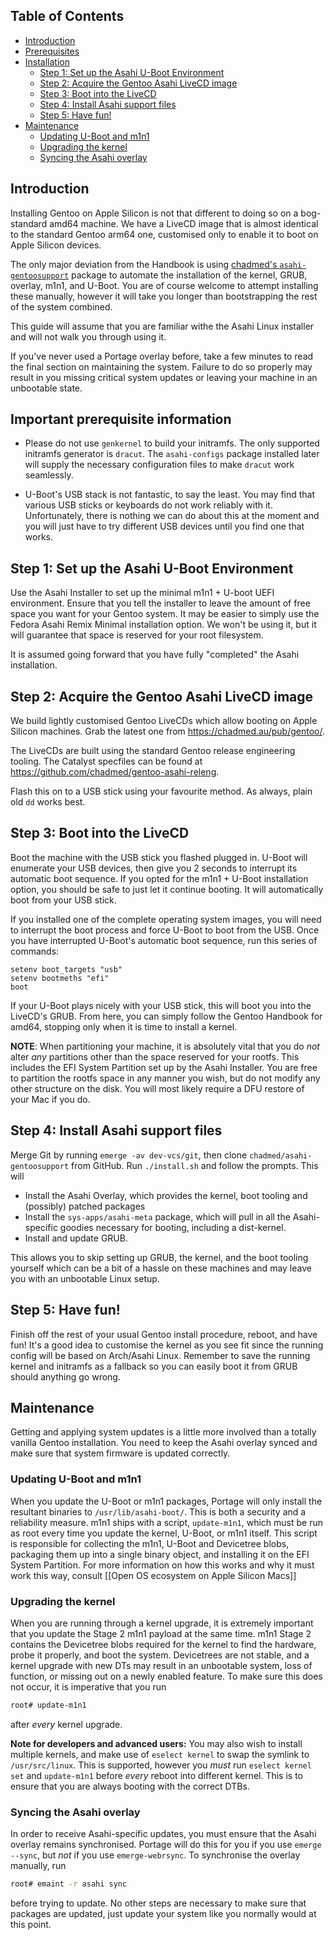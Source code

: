 ## Table of Contents
- [Introduction](#Introduction)
- [Prerequisites](#Important-prerequisite-information)
- [Installation](#Step-1-Set-up-Asahi-Linux-Minimal)
  * [Step 1: Set up the Asahi U-Boot Environment](#Step-1-Set-up-the-Asahi-U-Boot-environment)
  * [Step 2: Acquire the Gentoo Asahi LiveCD image](#Step-2-Acquire-the-Gentoo-Asahi-LiveCD-image)
  * [Step 3: Boot into the LiveCD](#Step-3-Boot-into-the-LiveCD)
  * [Step 4: Install Asahi support files](#Step-4-Install-Asahi-support-files)
  * [Step 5: Have fun!](#Step-5-Have-fun)
- [Maintenance](#Maintenance)
  * [Updating U-Boot and m1n1](#Updating-U-Boot-and-m1n1)
  * [Upgrading the kernel](#Upgrading-the-kernel)
  * [Syncing the Asahi overlay](#Syncing-the-Asahi-overlay)

## Introduction
Installing Gentoo on Apple Silicon is not that different to doing so on a bog-standard amd64 machine.
We have a LiveCD image that is almost identical to the standard Gentoo arm64 one, customised only to
enable it to boot on Apple Silicon devices.

The only major deviation from the Handbook is using [chadmed's `asahi-gentoosupport`](https://github.com/chadmed/asahi-gentoosupport) package to automate the
installation of the kernel, GRUB, overlay, m1n1, and U-Boot. You are of course welcome to attempt installing
these manually, however it will take you longer than bootstrapping the rest of the system combined.

This guide will assume that you are familiar withe the Asahi Linux installer and will not walk you through using
it.

If you've never used a Portage overlay before, take a few minutes to read the final section on maintaining the system.
Failure to do so properly may result in you missing critical system updates or leaving your machine in an unbootable state.

## Important prerequisite information
* Please do not use `genkernel` to build your initramfs. The only supported initramfs generator is `dracut`. The `asahi-configs`
  package installed later will supply the necessary configuration files to make `dracut` work seamlessly.
  
* U-Boot's USB stack is not fantastic, to say the least. You may find that various USB sticks or keyboards do not work reliably
  with it. Unfortunately, there is nothing we can do about this at the moment and you will just have to try different USB
  devices until you find one that works.

## Step 1: Set up the Asahi U-Boot Environment
Use the Asahi Installer to set up the minimal m1n1 + U-boot UEFI environment. Ensure that you tell the installer to
leave the amount of free space you want for your Gentoo system. It may be easier to simply use the Fedora Asahi Remix
Minimal installation option. We won't be using it, but it will guarantee that space is reserved for your root filesystem.

It is assumed going forward that you have fully "completed" the Asahi installation.

## Step 2: Acquire the Gentoo Asahi LiveCD image
We build lightly customised Gentoo LiveCDs which allow booting on Apple Silicon machines. Grab the latest one from
https://chadmed.au/pub/gentoo/.

The LiveCDs are built using the standard Gentoo release engineering tooling. The Catalyst specfiles can be found at
https://github.com/chadmed/gentoo-asahi-releng.

Flash this on to a USB stick using your favourite method. As always, plain old `dd` works best.

## Step 3: Boot into the LiveCD
Boot the machine with the USB stick you flashed plugged in. U-Boot will enumerate your USB devices, then give you 2 seconds
to interrupt its automatic boot sequence. If you opted for the m1n1 + U-Boot installation option, you should be safe
to just let it continue booting. It will automatically boot from your USB stick.

If you installed one of the complete operating system images, you will need to interrupt the boot process and force
U-Boot to boot from the USB. Once you have interrupted U-Boot's automatic boot sequence, run this series of commands:

```
setenv boot_targets "usb"
setenv bootmeths "efi"
boot
```

If your U-Boot plays nicely with your USB stick, this will boot you into the LiveCD's GRUB. From here, you can simply
follow the Gentoo Handbook for amd64, stopping only when it is time to install a kernel.

**NOTE**: When partitioning your machine, it is absolutely vital that you do _not_ alter _any_ partitions other than
the space reserved for your rootfs. This includes the EFI System Partition set up by the Asahi Installer. You are free
to partition the rootfs space in any manner you wish, but do not modify any other structure on the disk. You will most
likely require a DFU restore of your Mac if you do.

## Step 4: Install Asahi support files
Merge Git by running `emerge -av dev-vcs/git`, then clone `chadmed/asahi-gentoosupport` from GitHub. Run `./install.sh` and follow the prompts. This will
* Install the Asahi Overlay, which provides the kernel, boot tooling and (possibly) patched packages
* Install the `sys-apps/asahi-meta` package, which will pull in all the Asahi-specific goodies necessary for booting,
  including a dist-kernel.
* Install and update GRUB.

This allows you to skip setting up GRUB, the kernel, and the boot tooling yourself which can be a bit of a hassle on these
machines and may leave you with an unbootable Linux setup.

## Step 5: Have fun!
Finish off the rest of your usual Gentoo install procedure, reboot, and have fun! It's a good idea to customise the kernel as
you see fit since the running config will be based on Arch/Asahi Linux. Remember to save the running kernel and initramfs as
a fallback so you can easily boot it from GRUB should anything go wrong.

## Maintenance
Getting and applying system updates is a little more involved than a totally vanilla Gentoo installation. You need to keep
the Asahi overlay synced and make sure that system firmware is updated correctly.

### Updating U-Boot and m1n1
When you update the U-Boot or m1n1 packages, Portage will only install the resultant binaries to `/usr/lib/asahi-boot/`.
This is both a security and a reliability measure. m1n1 ships with a script, `update-m1n1`, which must be run as root
every time you update the kernel, U-Boot, or m1n1 itself. This script is responsible for collecting the m1n1, U-Boot
and Devicetree blobs, packaging them up into a single binary object, and installing it on the EFI System Partition.
For more information on how this works and why it must work this way, consult [[Open OS ecosystem on Apple Silicon Macs]]

### Upgrading the kernel
When you are running through a kernel upgrade, it is extremely important that you update the Stage 2 m1n1 payload at the
same time. m1n1 Stage 2 contains the Devicetree blobs required for the kernel to find the hardware, probe it properly, and
boot the system. Devicetrees are not stable, and a kernel upgrade with new DTs may result in an unbootable system, loss of
function, or missing out on a newly enabled feature. To make sure this does not occur, it is imperative that you run
```bash
root# update-m1n1
```
after *every* kernel upgrade. 

**Note for developers and advanced users:** You may also wish to install multiple kernels, and make use of `eselect kernel`
to swap the symlink to `/usr/src/linux`. This is supported, however you *must* run `eselect kernel set` and `update-m1n1`
before *every* reboot into different kernel. This is to ensure that you are always booting with the correct DTBs.

### Syncing the Asahi overlay
In order to receive Asahi-specific updates, you must ensure that the Asahi overlay remains synchronised. Portage will
do this for you if you use `emerge --sync`, but *not* if you use `emerge-webrsync`. To synchronise the overlay manually, run
```bash
root# emaint -r asahi sync
```
before trying to update. No other steps are necessary to make sure that packages are updated, just update 
your system like you normally would at this point.

